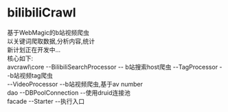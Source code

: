 # bilibiliCrawl
基于WebMagic的b站视频爬虫  
以关键词爬取数据,分析内容,统计  
新计划正在开发中...  
核心如下:  
avcrawl\core
		--BilibiliSearchProcessor -- b站搜索host爬虫
		--TagProcessor --b站视频tag爬虫  
		--VideoProcessor --b站视频爬虫,基于av number  
dao
	--DBPoolConnection --使用druid连接池  
facade
	--Starter --执行入口  
